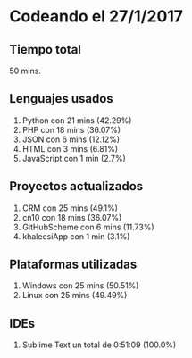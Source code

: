 # Codeando el 27/1/2017

## Tiempo total
50 mins.

## Lenguajes usados
1. Python con 21 mins (42.29%)
1. PHP con 18 mins (36.07%)
1. JSON con 6 mins (12.12%)
1. HTML con 3 mins (6.81%)
1. JavaScript con 1 min (2.7%)

## Proyectos actualizados
1. CRM con 25 mins (49.1%)
1. cn10 con 18 mins (36.07%)
1. GitHubScheme con 6 mins (11.73%)
1. khaleesiApp con 1 min (3.1%)

## Plataformas utilizadas
1. Windows con 25 mins (50.51%)
1. Linux con 25 mins (49.49%)

## IDEs
1. Sublime Text un total de 0:51:09 (100.0%)
